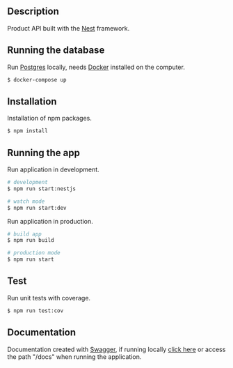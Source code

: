 ## Description

Product API built with the [Nest](https://github.com/nestjs/nest) framework.

## Running the database

Run [Postgres](https://www.postgresql.org/) locally, needs [Docker](https://docs.docker.com/engine/install) installed on the computer.

```bash
$ docker-compose up
```

## Installation

Installation of npm packages.

```bash
$ npm install
```

## Running the app

Run application in development.

```bash
# development
$ npm run start:nestjs

# watch mode
$ npm run start:dev
```

Run application in production.

```bash
# build app
$ npm run build

# production mode
$ npm run start
```

## Test

Run unit tests with coverage.

```bash
$ npm run test:cov
```

## Documentation

Documentation created with [Swagger](https://swagger.io), if running locally [click here](http://localhost:3000/docs) or access the path "/docs" when running the application.
